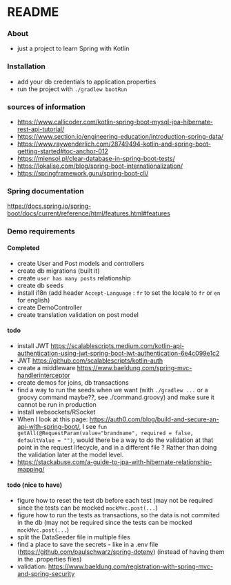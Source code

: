 # README


### About
- just a project to learn Spring with Kotlin

### Installation
- add your db credentials to application.properties
- run the project with `./gradlew bootRun`

### sources of information
- https://www.callicoder.com/kotlin-spring-boot-mysql-jpa-hibernate-rest-api-tutorial/
- https://www.section.io/engineering-education/introduction-spring-data/
- https://www.raywenderlich.com/28749494-kotlin-and-spring-boot-getting-started#toc-anchor-012
- https://miensol.pl/clear-database-in-spring-boot-tests/
- https://lokalise.com/blog/spring-boot-internationalization/
- https://springframework.guru/spring-boot-cli/

### Spring documentation
https://docs.spring.io/spring-boot/docs/current/reference/html/features.html#features

### Demo requirements
#### Completed
- create User and Post models and controllers
- create db migrations (built it)
- create `user has many posts` relationship
- create db seeds
- install i18n (add header `Accept-Language` : `fr` to set the locale to `fr` or `en` for english)
- create DemoController
- create translation validation on post model

#### todo
- install JWT https://scalablescripts.medium.com/kotlin-api-authentication-using-jwt-spring-boot-jwt-authentication-6e4c099e1c2
- JWT https://github.com/scalablescripts/kotlin-auth
- create a middleware https://www.baeldung.com/spring-mvc-handlerinterceptor
- create demos for joins, db transactions
- find a way to run the seeds when we want (with `./gradlew ...` or a groovy command maybe??, see ./command.groovy) and make sure it cannot be run in production
- install websockets/RSocket
- When I look at this page: https://auth0.com/blog/build-and-secure-an-api-with-spring-boot/, I see 
  `fun getAll(@RequestParam(value="brandname", required = false, defaultValue = "")`, would there be a way to do the validation at that point in the request lifecycle, and in a different file ? Rather than doing the validation later at the model level. 
- https://stackabuse.com/a-guide-to-jpa-with-hibernate-relationship-mapping/

#### todo (nice to have)
- figure how to reset the test db before each test (may not be required since the tests can be mocked `mockMvc.post(...`)
- figure how to run the tests as transactions, so the data is not commited in the db (may not be required since the tests can be mocked `mockMvc.post(...`)
- split the DataSeeder file in multiple files  
- find a place to save the secrets - like in a .env file (https://github.com/paulschwarz/spring-dotenv) (instead of having them in the .properties files)
- validation: https://www.baeldung.com/registration-with-spring-mvc-and-spring-security

